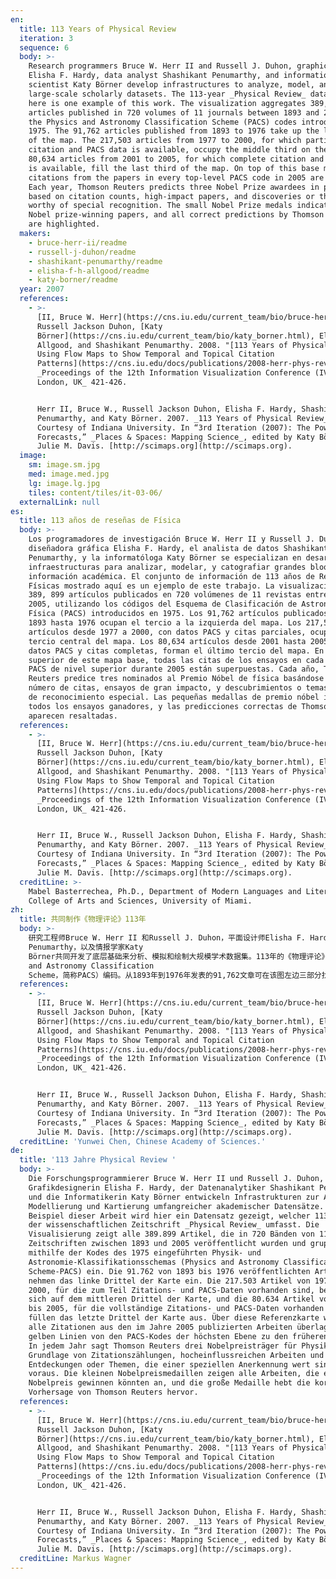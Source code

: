 ```yaml
---
en:
  title: 113 Years of Physical Review
  iteration: 3
  sequence: 6
  body: >-
    Research programmers Bruce W. Herr II and Russell J. Duhon, graphic designer
    Elisha F. Hardy, data analyst Shashikant Penumarthy, and information
    scientist Katy Börner develop infrastructures to analyze, model, and map
    large-scale scholarly datasets. The 113-year _Physical Review_ dataset shown
    here is one example of this work. The visualization aggregates 389,899
    articles published in 720 volumes of 11 journals between 1893 and 2005 using
    the Physics and Astronomy Classification Scheme (PACS) codes introduced in
    1975. The 91,762 articles published from 1893 to 1976 take up the left third
    of the map. The 217,503 articles from 1977 to 2000, for which partial
    citation and PACS data is available, occupy the middle third on the map. The
    80,634 articles from 2001 to 2005, for which complete citation and PACS data
    is available, fill the last third of the map. On top of this base map, all
    citations from the papers in every top-level PACS code in 2005 are overlaid.
    Each year, Thomson Reuters predicts three Nobel Prize awardees in physics
    based on citation counts, high-impact papers, and discoveries or themes
    worthy of special recognition. The small Nobel Prize medals indicate all
    Nobel prize-winning papers, and all correct predictions by Thomson Reuters
    are highlighted.
  makers:
    - bruce-herr-ii/readme
    - russell-j-duhon/readme
    - shashikant-penumarthy/readme
    - elisha-f-h-allgood/readme
    - katy-borner/readme
  year: 2007
  references:
    - >-
      [II, Bruce W. Herr](https://cns.iu.edu/current_team/bio/bruce-herr.html),
      Russell Jackson Duhon, [Katy
      Börner](https://cns.iu.edu/current_team/bio/katy_borner.html), Elisha F.
      Allgood, and Shashikant Penumarthy. 2008. "[113 Years of Physical Review:
      Using Flow Maps to Show Temporal and Topical Citation
      Patterns](https://cns.iu.edu/docs/publications/2008-herr-phys-rev.pdf)".
      _Proceedings of the 12th Information Visualization Conference (IV 2008),
      London, UK_ 421-426.


      Herr II, Bruce W., Russell Jackson Duhon, Elisha F. Hardy, Shashikant
      Penumarthy, and Katy Börner. 2007. _113 Years of Physical Review_.
      Courtesy of Indiana University. In “3rd Iteration (2007): The Power of
      Forecasts,” _Places & Spaces: Mapping Science_, edited by Katy Börner and
      Julie M. Davis. [http://scimaps.org](http://scimaps.org).
  image:
    sm: image.sm.jpg
    med: image.med.jpg
    lg: image.lg.jpg
    tiles: content/tiles/it-03-06/
  externalLink: null
es:
  title: 113 años de reseñas de Física
  body: >-
    Los programadores de investigación Bruce W. Herr II y Russell J. Duhon, la
    diseñadora gráfica Elisha F. Hardy, el analista de datos Shashikant
    Penumarthy, y la informatóloga Katy Börner se especializan en desarrollar
    infraestructuras para analizar, modelar, y catografiar grandes bloques de
    información académica. El conjunto de información de 113 años de Reseñas
    Físicas mostrado aquí es un ejemplo de este trabajo. La visualización reúne
    389, 899 artículos publicados en 720 volúmenes de 11 revistas entre 1893 y
    2005, utilizando los códigos del Esquema de Clasificación de Astronomía y
    Física (PACS) introducidos en 1975. Los 91,762 artículos publicados desde
    1893 hasta 1976 ocupan el tercio a la izquierda del mapa. Los 217,503
    artículos desde 1977 a 2000, con datos PACS y citas parciales, ocupan el
    tercio central del mapa. Los 80,634 artículos desde 2001 hasta 2005, con
    datos PACS y citas completas, forman el último tercio del mapa. En la parte
    superior de este mapa base, todas las citas de los ensayos en cada código
    PACS de nivel superior durante 2005 están superpuestas. Cada año, Thomson
    Reuters predice tres nominados al Premio Nóbel de física basándose en el
    número de citas, ensayos de gran impacto, y descubrimientos o temas dignos
    de reconocimiento especial. Las pequeñas medallas de premio nóbel indican
    todos los ensayos ganadores, y las predicciones correctas de Thomson Reuters
    aparecen resaltadas.
  references:
    - >-
      [II, Bruce W. Herr](https://cns.iu.edu/current_team/bio/bruce-herr.html),
      Russell Jackson Duhon, [Katy
      Börner](https://cns.iu.edu/current_team/bio/katy_borner.html), Elisha F.
      Allgood, and Shashikant Penumarthy. 2008. "[113 Years of Physical Review:
      Using Flow Maps to Show Temporal and Topical Citation
      Patterns](https://cns.iu.edu/docs/publications/2008-herr-phys-rev.pdf)".
      _Proceedings of the 12th Information Visualization Conference (IV 2008),
      London, UK_ 421-426.


      Herr II, Bruce W., Russell Jackson Duhon, Elisha F. Hardy, Shashikant
      Penumarthy, and Katy Börner. 2007. _113 Years of Physical Review_.
      Courtesy of Indiana University. In “3rd Iteration (2007): The Power of
      Forecasts,” _Places & Spaces: Mapping Science_, edited by Katy Börner and
      Julie M. Davis. [http://scimaps.org](http://scimaps.org).
  creditLine: >-
    Mabel Basterrechea, Ph.D., Department of Modern Languages and Literatures,
    College of Arts and Sciences, University of Miami.
zh:
  title: 共同制作《物理评论》113年
  body: >-
    研究工程师Bruce W. Herr II 和Russell J. Duhon，平面设计师Elisha F. Hardy，数据分析员Shashikant
    Penumarthy，以及情报学家Katy
    Börner共同开发了底层基础来分析、模拟和绘制大规模学术数据集。113年的《物理评论》数据集在此展示的是就是这个例子。该例对发表在1893到2005年之间11个期刊720卷总共389,899篇文章进行了可视化分析，使用了1975年引入的物理学和天文学分类表（Physics
    and Astronomy Classification
    Scheme，简称PACS）编码。从1893年到1976年发表的91,762文章可在该图左边三部分找到。部分引用和PACS数据可用于1977年到2000年发表的217,503篇文章，它们占据着地图的中间三个部分。完全引用和PACS数据可用于2001年到2005年发表的80,634篇文章，它们占满了地图的最后三个部分。在基本图的最上方，2005年每一级PACS编码中论文的所有引用相互重叠。每年，汤森路透公司基于引用计数、高影响力论文，以及值得特别推荐的发现或主题，来预测物理学中3个诺贝尔奖获奖者。诺贝尔奖小奖章代表了所有诺贝尔获奖论文，以及汤森路透所有预测正确的论文都用颜色突出了。
  references:
    - >-
      [II, Bruce W. Herr](https://cns.iu.edu/current_team/bio/bruce-herr.html),
      Russell Jackson Duhon, [Katy
      Börner](https://cns.iu.edu/current_team/bio/katy_borner.html), Elisha F.
      Allgood, and Shashikant Penumarthy. 2008. "[113 Years of Physical Review:
      Using Flow Maps to Show Temporal and Topical Citation
      Patterns](https://cns.iu.edu/docs/publications/2008-herr-phys-rev.pdf)".
      _Proceedings of the 12th Information Visualization Conference (IV 2008),
      London, UK_ 421-426.


      Herr II, Bruce W., Russell Jackson Duhon, Elisha F. Hardy, Shashikant
      Penumarthy, and Katy Börner. 2007. _113 Years of Physical Review_.
      Courtesy of Indiana University. In “3rd Iteration (2007): The Power of
      Forecasts,” _Places & Spaces: Mapping Science_, edited by Katy Börner and
      Julie M. Davis. [http://scimaps.org](http://scimaps.org).
  creditLine: 'Yunwei Chen, Chinese Academy of Sciences.'
de:
  title: '113 Jahre Physical Review '
  body: >-
    Die Forschungsprogrammierer Bruce W. Herr II und Russell J. Duhon, die
    Grafikdesignerin Elisha F. Hardy, der Datenanalytiker Shashikant Penumarthy
    und die Informatikerin Katy Börner entwickeln Infrastrukturen zur Analyse,
    Modellierung und Kartierung umfangreicher akademischer Datensätze. Als
    Beispiel dieser Arbeit wird hier ein Datensatz gezeigt, welcher 113 Jahre
    der wissenschaftlichen Zeitschrift _Physical Review_ umfasst. Die
    Visualisierung zeigt alle 389.899 Artikel, die in 720 Bänden von 11
    Zeitschriften zwischen 1893 und 2005 veröffentlicht wurden und gruppiert sie
    mithilfe der Kodes des 1975 eingeführten Physik- und
    Astronomie-Klassifikationsschemas (Physics and Astronomy Classification
    Scheme-PACS) ein. Die 91.762 von 1893 bis 1976 veröffentlichten Artikel
    nehmen das linke Drittel der Karte ein. Die 217.503 Artikel von 1977 bis
    2000, für die zum Teil Zitations- und PACS-Daten vorhanden sind, befinden
    sich auf dem mittleren Drittel der Karte, und die 80.634 Artikel von 2001
    bis 2005, für die vollständige Zitations- und PACS-Daten vorhanden sind,
    füllen das letzte Drittel der Karte aus. Über diese Referenzkarte wurden
    alle Zitationen aus den im Jahre 2005 publizierten Arbeiten überlagert – die
    gelben Linien von den PACS-Kodes der höchsten Ebene zu den früheren Jahren.
    In jedem Jahr sagt Thomson Reuters drei Nobelpreisträger für Physik auf der
    Grundlage von Zitationszählungen, hocheinflussreichen Arbeiten und
    Entdeckungen oder Themen, die einer speziellen Anerkennung wert sind,
    voraus. Die kleinen Nobelpreismedaillen zeigen alle Arbeiten, die einen
    Nobelpreis gewinnen könnten an, und die große Medaille hebt die korrekte
    Vorhersage von Thomson Reuters hervor.
  references:
    - >-
      [II, Bruce W. Herr](https://cns.iu.edu/current_team/bio/bruce-herr.html),
      Russell Jackson Duhon, [Katy
      Börner](https://cns.iu.edu/current_team/bio/katy_borner.html), Elisha F.
      Allgood, and Shashikant Penumarthy. 2008. "[113 Years of Physical Review:
      Using Flow Maps to Show Temporal and Topical Citation
      Patterns](https://cns.iu.edu/docs/publications/2008-herr-phys-rev.pdf)".
      _Proceedings of the 12th Information Visualization Conference (IV 2008),
      London, UK_ 421-426.


      Herr II, Bruce W., Russell Jackson Duhon, Elisha F. Hardy, Shashikant
      Penumarthy, and Katy Börner. 2007. _113 Years of Physical Review_.
      Courtesy of Indiana University. In “3rd Iteration (2007): The Power of
      Forecasts,” _Places & Spaces: Mapping Science_, edited by Katy Börner and
      Julie M. Davis. [http://scimaps.org](http://scimaps.org).
  creditLine: Markus Wagner
---
```

